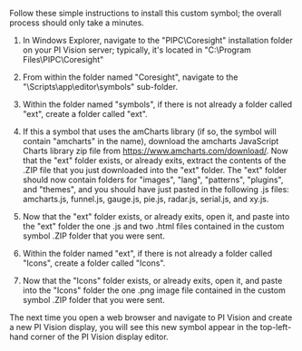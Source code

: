 Follow these simple instructions to install this custom symbol; the overall process should only take a minutes.

1. In Windows Explorer, navigate to the "PIPC\Coresight" installation folder on your PI Vision server; typically, it's located in "C:\Program Files\PIPC\Coresight"

2. From within the folder named "Coresight", navigate to the "\Scripts\app\editor\symbols" sub-folder.  

3. Within the folder named "symbols", if there is not already a folder called "ext", create a folder called "ext".  

4. If this a symbol that uses the amCharts library (if so, the symbol will contain "amcharts" in the name), download the amcharts JavaScript Charts library zip file from https://www.amcharts.com/download/.  Now that the "ext" folder exists, or already exits, extract the contents of the .ZIP file that you just downloaded into the "ext" folder.  The "ext" folder should now contain folders for "images", "lang", "patterns", "plugins", and "themes", and you should have just pasted in the following .js files: amcharts.js, funnel.js, gauge.js, pie.js, radar.js, serial.js, and xy.js.

5. Now that the "ext" folder exists, or already exits, open it, and paste into the "ext" folder the one .js and two .html files contained in the custom symbol .ZIP folder that you were sent.

6. Within the folder named "ext", if there is not already a folder called "Icons", create a folder called "Icons".  

7. Now that the "Icons" folder exists, or already exits, open it, and paste into the "Icons" folder the one .png image file contained in the custom symbol .ZIP folder that you were sent.

The next time you open a web browser and navigate to PI Vision and create a new PI Vision display, you will see this new symbol appear in the top-left-hand corner of the PI Vision display editor.